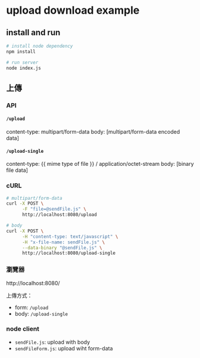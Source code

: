 # upload download example

## install and run

```bash
# install node dependency
npm install

# run server
node index.js
```

## 上傳

### API

#### `/upload`

content-type: multipart/form-data
body: [multipart/form-data encoded data]

#### `/upload-single`

content-type: {{ mime type of file }} / application/octet-stream
body: [binary file data]


### cURL

```bash
# multipart/form-data
curl -X POST \
      -F "file=@sendFile.js" \
      http://localhost:8080/upload

# body
curl -X POST \
      -H "content-type: text/javascript" \
      -H "x-file-name: sendFile.js" \
      --data-binary "@sendFile.js" \
      http://localhost:8080/upload-single
```


### 瀏覽器

http://localhost:8080/

上傳方式：

- form: `/upload`
- body: `/upload-single`

### node client

- `sendFile.js`: upload with body
- `sendFileForm.js`: upload wiht form-data
